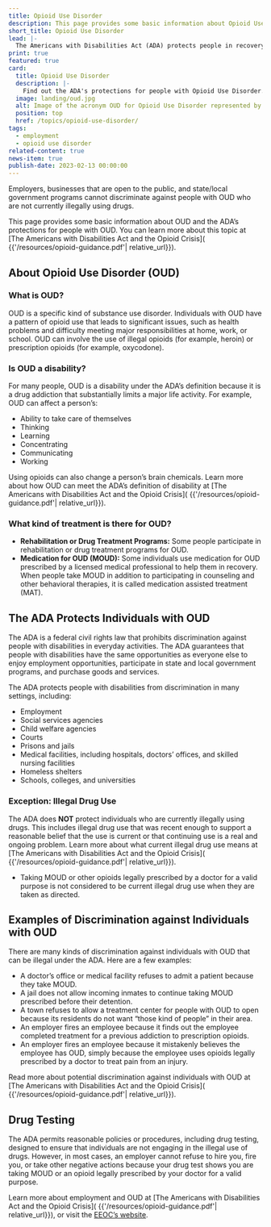 ```yaml
---
title: Opioid Use Disorder
description: This page provides some basic information about Opioid Use Disorder (OUD) and the ADA’s protections for people with OUD.
short_title: Opioid Use Disorder
lead: |-
  The Americans with Disabilities Act (ADA) protects people in recovery from opioid use disorder (OUD) who are not engaging in illegal drug use, including those who are taking medication prescribed by their doctor to treat their OUD.
print: true
featured: true
card:
  title: Opioid Use Disorder
  description: |-
    Find out the ADA's protections for people with Opioid Use Disorder.
  image: landing/oud.jpg
  alt: Image of the acronym OUD for Opioid Use Disorder represented by wooden letter tiles
  position: top
  href: /topics/opioid-use-disorder/
tags:
  - employment
  - opioid use disorder
related-content: true
news-item: true
publish-date: 2023-02-13 00:00:00
---
```

Employers, businesses that are open to the public, and state/local
government programs cannot discriminate against people with OUD
who are not currently illegally using drugs.  

This page provides some basic information about OUD and the ADA’s
protections for people with OUD. You can learn more about this topic
at [The Americans with Disabilities Act and the Opioid Crisis]( {{'/resources/opioid-guidance.pdf'| relative_url}}).

## About Opioid Use Disorder (OUD)  

### What is OUD?  

OUD is a specific kind of substance use disorder. Individuals with OUD have a pattern of opioid
use that leads to significant issues, such as health problems and difficulty meeting major responsibilities at home, work, or school. OUD can involve the use of illegal opioids (for example, heroin) or prescription opioids (for example, oxycodone).  

### Is OUD a disability?  

For many people, OUD is a disability under the ADA’s definition because it is a drug addiction
that substantially limits a major life activity. For example, OUD can affect a person’s:  
- Ability to take care of themselves  
- Thinking  
- Learning  
- Concentrating  
- Communicating  
- Working  

Using opioids can also change a person’s brain chemicals. Learn more about how OUD can
meet the ADA’s definition of disability at [The Americans with Disabilities Act and the Opioid Crisis]( {{'/resources/opioid-guidance.pdf'| relative_url}}).

### What kind of treatment is there for OUD?  
- **Rehabilitation or Drug Treatment Programs:** Some people participate in rehabilitation
or drug treatment programs for OUD.  
- **Medication for OUD (MOUD):** Some individuals use medication for OUD prescribed by a
licensed medical professional to help them in recovery. When people take MOUD in
addition to participating in counseling and other behavioral therapies, it is called
medication assisted treatment (MAT).  

## The ADA Protects Individuals with OUD  

The ADA is a federal civil rights law that prohibits discrimination against people with disabilities
in everyday activities. The ADA guarantees that people with disabilities have the same
opportunities as everyone else to enjoy employment opportunities, participate in state and
local government programs, and purchase goods and services.  

The ADA protects people with disabilities from discrimination in many settings, including:  
- Employment  
- Social services agencies  
- Child welfare agencies  
- Courts  
- Prisons and jails  
- Medical facilities, including hospitals, doctors’ offices, and skilled nursing facilities  
- Homeless shelters  
- Schools, colleges, and universities  

### Exception: Illegal Drug Use  

The ADA does **NOT** protect individuals who are currently illegally using drugs. This includes
illegal drug use that was recent enough to support a reasonable belief that the use is current or
that continuing use is a real and ongoing problem. Learn more about what current illegal drug
use means at [The Americans with Disabilities Act and the Opioid Crisis]( {{'/resources/opioid-guidance.pdf'| relative_url}}).  
- Taking MOUD or other opioids legally prescribed by a doctor for a valid purpose is not
considered to be current illegal drug use when they are taken as directed.  

## Examples of Discrimination against Individuals with OUD  

There are many kinds of discrimination against individuals with OUD that can be illegal under
the ADA. Here are a few examples:  
- A doctor’s office or medical facility refuses to admit a patient because they take MOUD.  
- A jail does not allow incoming inmates to continue taking MOUD prescribed before their
detention.  
- A town refuses to allow a treatment center for people with OUD to open because its
residents do not want “those kind of people” in their area.  
- An employer fires an employee because it finds out the employee completed treatment
for a previous addiction to prescription opioids.  
- An employer fires an employee because it mistakenly believes the employee has OUD,
simply because the employee uses opioids legally prescribed by a doctor to treat pain
from an injury.  

Read more about potential discrimination against individuals with OUD at [The Americans with Disabilities Act and the Opioid Crisis]( {{'/resources/opioid-guidance.pdf'| relative_url}}).  

## Drug Testing  

The ADA permits reasonable policies or procedures, including drug testing, designed to ensure
that individuals are not engaging in the illegal use of drugs. However, in most cases, an
employer cannot refuse to hire you, fire you, or take other negative actions because your drug
test shows you are taking MOUD or an opioid legally prescribed by your doctor for a valid
purpose.  

Learn more about employment and OUD at [The Americans with Disabilities Act and the Opioid Crisis]( {{'/resources/opioid-guidance.pdf'| relative_url}}), or visit the [EEOC’s website](https://www.eeoc.gov).